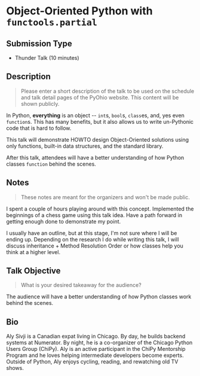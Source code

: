 # Object-Oriented Python with `functools.partial`

## Submission Type

- Thunder Talk (10 minutes)

## Description

> Please enter a short description of the talk to be used on the schedule and talk detail pages of the PyOhio website. This content will be shown publicly.

In Python, **everything** is an object -- `int`s, `bool`s, `class`es, and, yes even `function`s. This has many benefits, but it also allows us to write un-Pythonic code that is hard to follow.

This talk will demonstrate HOWTO design Object-Oriented solutions using only functions, built-in data structures, and the standard library.

After this talk, attendees will have a better understanding of how Python classes `function` behind the scenes.

## Notes

> These notes are meant for the organizers and won't be made public.

I spent a couple of hours playing around with this concept. Implemented the beginnings of a chess game using this talk idea. Have a path forward in getting enough done to demonstrate my point.

I usually have an outline, but at this stage, I'm not sure where I will be ending up. Depending on the research I do while writing this talk, I will discuss inheritance + Method Resolution Order or how classes help you think at a higher level.

## Talk Objective

> What is your desired takeaway for the audience?

The audience will have a better understanding of how Python classes work behind the scenes.

## Bio

Aly Sivji is a Canadian expat living in Chicago. By day, he builds backend systems at Numerator. By night, he is a co-organizer of the Chicago Python Users Group (ChiPy). Aly is an active participant in the ChiPy Mentorship Program and he loves helping intermediate developers become experts. Outside of Python, Aly enjoys cycling, reading, and rewatching old TV shows.
